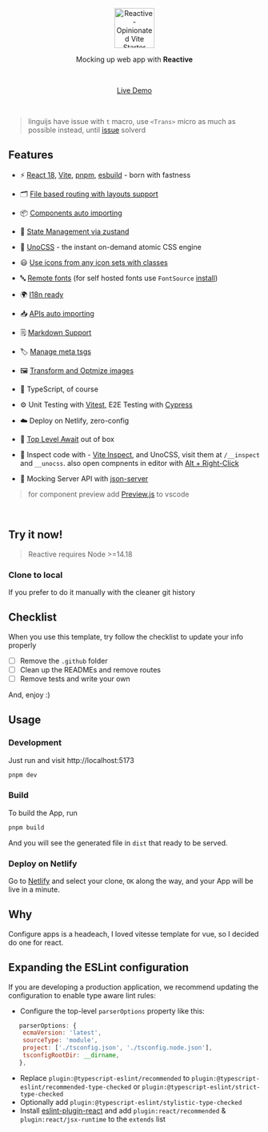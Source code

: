 <p align='center'>
  <img src='https://api.iconify.design/carbon:chart-radar.svg?color=%23939598' alt='Reactive - Opinionated Vite Starter Template' width='80'/>
</p>

<p align='center'>
Mocking up web app with <b>Reactive</b><br>
</p>

<br>

<p align='center'>
<a href="https://reactive-template.netlify.app/">Live Demo</a>
</p>

<br>

> linguijs have issue with `t` macro, use `<Trans>` micro as much as possible instead, until [issue](https://github.com/lingui/js-lingui/issues/1933) solverd

## Features

- ⚡️ [React 18](https://react.dev/), [Vite](https://github.com/vitejs/vite), [pnpm](https://pnpm.io/), [esbuild](https://github.com/evanw/esbuild) - born with fastness

- 🗂 [File based routing with layouts support](https://github.com/ws-rush/unplugin-remix-router)

- 📦 [Components auto importing](./app/components)

- 🐻 [State Management via zustand](https://github.com/pmndrs/zustand)

- 🎨 [UnoCSS](https://github.com/antfu/unocss) - the instant on-demand atomic CSS engine

- 😃 [Use icons from any icon sets with classes](https://github.com/antfu/unocss/tree/main/packages/preset-icons)

- 🔤 [Remote fonts](https://github.com/unocss/unocss/tree/main/packages/preset-web-fonts) (for self hosted fonts use `FontSource` [install](https://fontsource.org/fonts/red-hat-text/install))

- 🌍 [I18n ready](https://lingui.dev/)

<!-- - 📲 [PWA](https://github.com/antfu/vite-plugin-pwa) -->

- 📥 [APIs auto importing](https://github.com/unjs/unimport)

- 🗒 [Markdown Support](https://github.com/hmsk/vite-plugin-markdown?tab=readme-ov-file)

- 🏷️ [Manage meta tsgs](https://react.dev/blog/2024/04/25/react-19#support-for-metadata-tags)

- 🖼 [Transform and Optmize images](https://github.com/JonasKruckenberg/imagetools/tree/main/packages/vite)

- 🦾 TypeScript, of course

- ⚙️ Unit Testing with [Vitest](https://github.com/vitest-dev/vitest), E2E Testing with [Cypress](https://cypress.io/)
  <!--on [GitHub Actions](https://github.com/features/actions) # miss ci piplines-->

- ☁️ Deploy on Netlify, zero-config

- 🔗 [Top Level Await](https://www.npmjs.com/package/vite-plugin-top-level-await) out of box

- 🔎 Inspect code with - [Vite Inspect](https://github.com/antfu/vite-plugin-inspect), and UnoCSS, visit them at `/__inspect` and `__unocss`. also open compnents in editor with [Alt + Right-Click](https://github.com/ArnaudBarre/vite-plugin-react-click-to-component)

- 📝 Mocking Server API with [json-server](https://github.com/yracnet/vite-plugin-json-server/tree/main)

> for component preview add [Preview.js](https://marketplace.visualstudio.com/items?itemName=zenclabs.previewjs) to vscode

<br>

## Try it now!

> Reactive requires Node >=14.18

### Clone to local

If you prefer to do it manually with the cleaner git history

## Checklist

When you use this template, try follow the checklist to update your info properly

- [ ] Remove the `.github` folder
- [ ] Clean up the READMEs and remove routes
- [ ] Remove tests and write your own

And, enjoy :)

## Usage

### Development

Just run and visit http://localhost:5173

```bash
pnpm dev
```

### Build

To build the App, run

```bash
pnpm build
```

And you will see the generated file in `dist` that ready to be served.

### Deploy on Netlify

Go to [Netlify](https://app.netlify.com/start) and select your clone, `OK` along the way, and your App will be live in a minute.

## Why

Configure apps is a headeach, I loved vitesse template for vue, so I decided do one for react.

## Expanding the ESLint configuration

If you are developing a production application, we recommend updating the configuration to enable type aware lint rules:

- Configure the top-level `parserOptions` property like this:

```js
   parserOptions: {
    ecmaVersion: 'latest',
    sourceType: 'module',
    project: ['./tsconfig.json', './tsconfig.node.json'],
    tsconfigRootDir: __dirname,
   },
```

- Replace `plugin:@typescript-eslint/recommended` to `plugin:@typescript-eslint/recommended-type-checked` or `plugin:@typescript-eslint/strict-type-checked`
- Optionally add `plugin:@typescript-eslint/stylistic-type-checked`
- Install [eslint-plugin-react](https://github.com/jsx-eslint/eslint-plugin-react) and add `plugin:react/recommended` & `plugin:react/jsx-runtime` to the `extends` list
